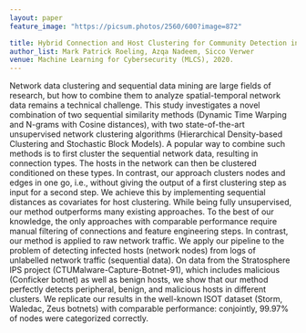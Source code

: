 ```yaml
---
layout: paper
feature_image: "https://picsum.photos/2560/600?image=872"

title: Hybrid Connection and Host Clustering for Community Detection in Spatial-temporal Network Data
author_list: Mark Patrick Roeling, Azqa Nadeem, Sicco Verwer
venue: Machine Learning for Cybersecurity (MLCS), 2020.
---
```



Network data clustering and sequential data mining are large fields of research, but how to combine them to analyze spatial-temporal network data remains a technical challenge. This study investigates a novel combination of two sequential similarity methods (Dynamic Time Warping and N-grams with Cosine distances), with two state-of-the-art unsupervised network clustering algorithms (Hierarchical Density-based Clustering and Stochastic Block Models). A popular way to combine such methods is to first cluster the sequential network data, resulting in connection types. The hosts in the network can then be clustered conditioned on these types. In contrast, our approach clusters nodes and edges in one go, i.e., without giving the output of a first clustering step as input for a second step. We achieve this by implementing sequential distances as covariates for host clustering. While being fully unsupervised, our method outperforms many existing approaches. To the best of our knowledge, the only approaches with comparable performance require manual filtering of connections and feature engineering steps. In contrast, our method is applied to raw network traffic. We apply our pipeline to the problem of detecting infected hosts (network nodes) from logs of unlabelled network traffic (sequential data). On data from the Stratosphere IPS project (CTUMalware-Capture-Botnet-91), which includes malicious (Conficker botnet) as well as benign hosts, we show that our method perfectly detects peripheral, benign, and malicious hosts in different clusters. We replicate our results in the well-known ISOT dataset (Storm, Waledac, Zeus botnets) with comparable performance: conjointly, 99.97% of nodes were categorized correctly.
